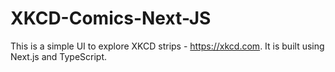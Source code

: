 # XKCD-Comics-Next-JS
This is a simple UI to explore XKCD strips - https://xkcd.com. It is built using Next.js and TypeScript.
